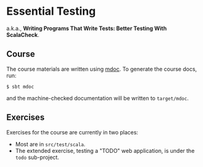 # Essential Testing

a.k.a., **Writing Programs That Write Tests: Better Testing With ScalaCheck**.

## Course

The course materials are written using [mdoc](https://scalameta.org/mdoc/).
To generate the course docs, run:

```
$ sbt mdoc
```

and the machine-checked documentation will be written to `target/mdoc`.


## Exercises

Exercises for the course are currently in two places:

* Most are in `src/test/scala`.
* The extended exercise, testing a "TODO" web application, is under the `todo` sub-project.